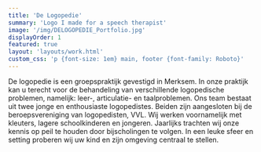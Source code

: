 ```yaml
---
title: 'De Logopedie'
summary: 'Logo I made for a speech therapist'
image: '/img/DELOGOPEDIE_Portfolio.jpg'
displayOrder: 1
featured: true
layout: 'layouts/work.html'
custom_css: 'p {font-size: 1em} main, footer {font-family: Roboto}'
---
```


De logopedie is een groepspraktijk gevestigd in Merksem. In onze praktijk kan u terecht voor de behandeling van verschillende logopedische problemen, namelijk: leer-, articulatie- en taalproblemen. Ons team bestaat uit twee jonge en enthousiaste logopedistes. Beiden zijn aangesloten bij de beroepsvereniging van logopedisten, VVL. Wij werken voornamelijk met kleuters, lagere schoolkinderen en jongeren. Jaarlijks trachten wij onze kennis op peil te houden door bijscholingen te volgen. In een leuke sfeer en setting proberen wij uw kind en zijn omgeving centraal te stellen.
